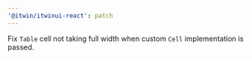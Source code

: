 ```yaml
---
'@itwin/itwinui-react': patch
---
```


Fix `Table` cell not taking full width when custom `Cell` implementation is passed.
